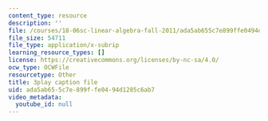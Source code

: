 ```yaml
---
content_type: resource
description: ''
file: /courses/18-06sc-linear-algebra-fall-2011/ada5ab655c7e899ffe0494d1285c6ab7_srxexLishgY.srt
file_size: 54711
file_type: application/x-subrip
learning_resource_types: []
license: https://creativecommons.org/licenses/by-nc-sa/4.0/
ocw_type: OCWFile
resourcetype: Other
title: 3play caption file
uid: ada5ab65-5c7e-899f-fe04-94d1285c6ab7
video_metadata:
  youtube_id: null
---
```


